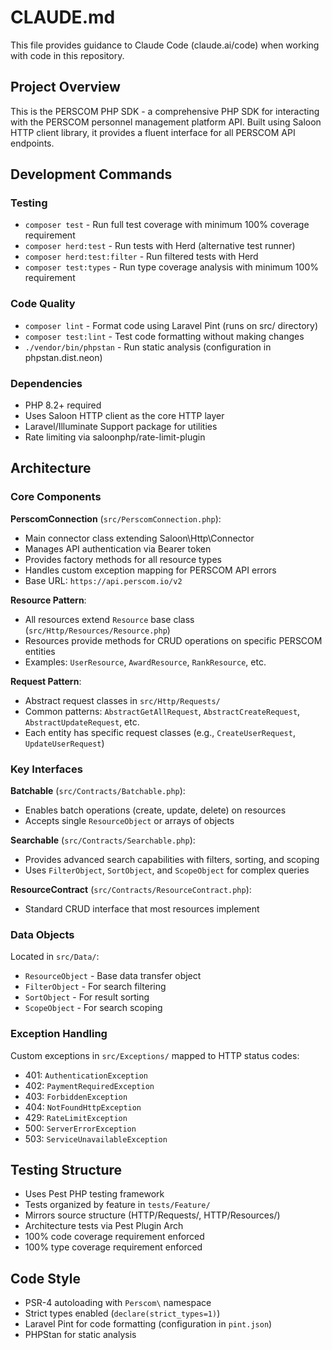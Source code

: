 # CLAUDE.md

This file provides guidance to Claude Code (claude.ai/code) when working with code in this repository.

## Project Overview

This is the PERSCOM PHP SDK - a comprehensive PHP SDK for interacting with the PERSCOM personnel management platform API. Built using Saloon HTTP client library, it provides a fluent interface for all PERSCOM API endpoints.

## Development Commands

### Testing
- `composer test` - Run full test coverage with minimum 100% coverage requirement
- `composer herd:test` - Run tests with Herd (alternative test runner)
- `composer herd:test:filter` - Run filtered tests with Herd
- `composer test:types` - Run type coverage analysis with minimum 100% requirement

### Code Quality
- `composer lint` - Format code using Laravel Pint (runs on src/ directory)
- `composer test:lint` - Test code formatting without making changes
- `./vendor/bin/phpstan` - Run static analysis (configuration in phpstan.dist.neon)

### Dependencies
- PHP 8.2+ required
- Uses Saloon HTTP client as the core HTTP layer
- Laravel/Illuminate Support package for utilities
- Rate limiting via saloonphp/rate-limit-plugin

## Architecture

### Core Components

**PerscomConnection** (`src/PerscomConnection.php`):
- Main connector class extending Saloon\Http\Connector
- Manages API authentication via Bearer token
- Provides factory methods for all resource types
- Handles custom exception mapping for PERSCOM API errors
- Base URL: `https://api.perscom.io/v2`

**Resource Pattern**:
- All resources extend `Resource` base class (`src/Http/Resources/Resource.php`)
- Resources provide methods for CRUD operations on specific PERSCOM entities
- Examples: `UserResource`, `AwardResource`, `RankResource`, etc.

**Request Pattern**:
- Abstract request classes in `src/Http/Requests/`
- Common patterns: `AbstractGetAllRequest`, `AbstractCreateRequest`, `AbstractUpdateRequest`, etc.
- Each entity has specific request classes (e.g., `CreateUserRequest`, `UpdateUserRequest`)

### Key Interfaces

**Batchable** (`src/Contracts/Batchable.php`):
- Enables batch operations (create, update, delete) on resources
- Accepts single `ResourceObject` or arrays of objects

**Searchable** (`src/Contracts/Searchable.php`):
- Provides advanced search capabilities with filters, sorting, and scoping
- Uses `FilterObject`, `SortObject`, and `ScopeObject` for complex queries

**ResourceContract** (`src/Contracts/ResourceContract.php`):
- Standard CRUD interface that most resources implement

### Data Objects

Located in `src/Data/`:
- `ResourceObject` - Base data transfer object
- `FilterObject` - For search filtering
- `SortObject` - For result sorting
- `ScopeObject` - For search scoping

### Exception Handling

Custom exceptions in `src/Exceptions/` mapped to HTTP status codes:
- 401: `AuthenticationException`
- 402: `PaymentRequiredException`
- 403: `ForbiddenException`
- 404: `NotFoundHttpException`
- 429: `RateLimitException`
- 500: `ServerErrorException`
- 503: `ServiceUnavailableException`

## Testing Structure

- Uses Pest PHP testing framework
- Tests organized by feature in `tests/Feature/`
- Mirrors source structure (HTTP/Requests/, HTTP/Resources/)
- Architecture tests via Pest Plugin Arch
- 100% code coverage requirement enforced
- 100% type coverage requirement enforced

## Code Style

- PSR-4 autoloading with `Perscom\` namespace
- Strict types enabled (`declare(strict_types=1)`)
- Laravel Pint for code formatting (configuration in `pint.json`)
- PHPStan for static analysis